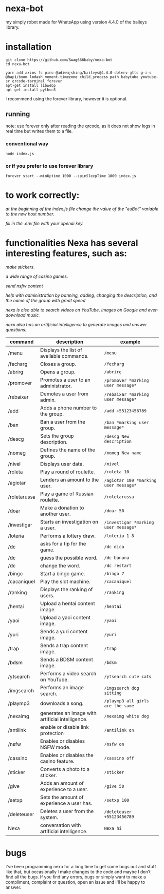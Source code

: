 # nexa-bot
my simply  robot made for WhatsApp using version 4.4.0 of the baileys library.

# installation 
```
git clone https://github.com/Swag666baby/nexa-bot
cd nexa-bot
```
```
yarn add axios fs pino @adiwajshing/baileys@4.4.0 dotenv gtts g-i-s @hapi/boom lodash moment-timezone child_process path babytube youtube-sr qrcode-terminal forever
apt-get install libwebp
apt-get install python3
```
I recommend using the forever library, however it is optional. 

## running 
note: use forever only after reading the qrcode, as it does not show logs in real time but writes them to a file. 
### conventional way 
```
node index.js
```
### or if you prefer to use forever library
```
forever start --minUptime 1000 --spinSleepTime 1000 index.js
```

# to work correctly: 
*at the beginning of the index.js file change the value of the "euBot" variable to the new host number.* 

*fill in the .env file with your openai key.*

# functionalities Nexa has several interesting features, such as:

*make stickers.*

*a wide range of casino games.*

*send nsfw content*

*help with administration by banning, adding, changing the description, and the name of the group with great speed.*

*nexa is also able to search videos on YouTube, images on Google and even download music.*

*nexa also has an artificial intelligence to generate images and answer questions.*

| command | description | example | 
|---------|-----------|---------|
| /menu   | Displays the list of available commands.  | `/menu`|
| /fecharg | Closes a group.  | `/fecharg` |
| /abrirg | Opens a group.  | `/abrirg` |
| /promover | Promotes a user to an administrator.  | `/promover *marking user message* ` |
| /rebaixar | Demotes a user from admin.  | `/rebaixar *marking user message* ` |
| /add | Adds a phone number to the group.  | `/add +55123456789` |
| /ban | Ban a user from the group.  | `/ban *marking user message* ` |
| /descg | Sets the group description.  | `/descg New description` |
| /nomeg | Defines the name of the group.  | `/nomeg New name` |
| /nivel | Displays user data.  | `/nivel` |
| /roleta | Play a round of roulette.  | `/roleta 10` |
| /agiotar | Lenders an amount to the user.  | `/agiotar 100 *marking user message* ` |
| /roletarussa | Play a game of Russian roulette.  | `/roletarussa` |
| /doar | Make a donation to another user.  | `/doar 50` |
| /investigar | Starts an investigation on a user.  | `/investigar *marking user message* ` |
| /loteria | Performs a lottery draw.  | `/loteria 1 8` |
| /dc | asks for a tip for the game.  | `/dc dica` |
| /dc | guess the possible word.  | `/dc banana` |
| /dc | change the word.  | `/dc restart` |
| /bingo | Start a bingo game.  | `/bingo 7` |
| /cacaniquel | Play the slot machine.  | `/cacaniquel` |
| /ranking | Displays the ranking of users.  | `/ranking` |
| /hentai | Upload a hentai content image.  | `/hentai` |
| /yaoi | Upload a yaoi content image.  | `/yaoi` |
| /yuri | Sends a yuri content image.  | `/yuri` |
| /trap | Sends a trap content image.  | `/trap` |
| /bdsm | Sends a BDSM content image.  | `/bdsm` |
| /ytsearch | Performs a video search on YouTube. | `/ytsearch cute cats` |
| /imgsearch | Performs an image search.  | `/imgsearch dog sitting ` |
| /playmp3 | downloads a song.  | `/playmp3 all girls are the same` |
| /nexaimg | generates an image with artificial intelligence.  | `/nexaimg white dog` |
| /antilink | enable or disable link protection | `/antilink on` |
| /nsfw | Enables or disables NSFW mode.  | `/nsfw on` |
| /cassino | Enables or disables the casino feature.  | `/cassino off` |
| /sticker | Converts a photo to a sticker.  | `/sticker` |
| /give | Adds an amount of experience to a user.  | `/give 50`|
| /setxp | Sets the amount of experience a user has.  | `/setxp 100` |
| /deleteuser | Deletes a user from the system.  | `/deleteuser +55123456789` |
| Nexa | conversation with artificial intelligence.  | `Nexa hi` |


# bugs
I've been programming nexa for a long time to get some bugs out and stuff like that, but occasionally I make changes to the code and maybe I don't find all the bugs. If you find any errors, bugs or simply want to make a compliment, complaint or question, open an issue and I'll be happy to answer. 
